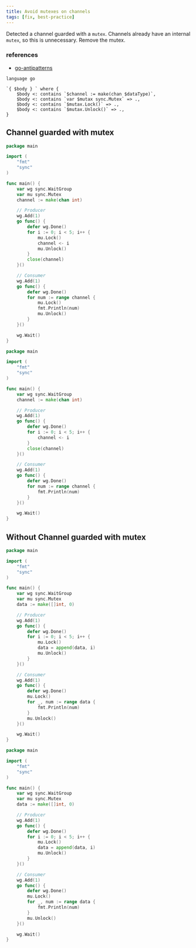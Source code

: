```yaml
---
title: Avoid mutexes on channels
tags: [fix, best-practice]
---
```


Detected a channel guarded with a `mutex`. Channels already have an internal `mutex`, so this is unnecessary. Remove the mutex.

### references

- [go-antipatterns](https://hackmysql.com/golang/go-antipatterns/#guarded-channel)


```grit
language go

`{ $body } ` where {
    $body <: contains `$channel := make(chan $dataType)`,
    $body <: contains `var $mutax sync.Mutex` => .,
    $body <: contains `$mutax.Lock()` => .,
    $body <: contains `$mutax.Unlock()` => .,
}
```

## Channel guarded with mutex

```go
package main

import (
	"fmt"
	"sync"
)

func main() {
	var wg sync.WaitGroup
	var mu sync.Mutex
	channel := make(chan int)

	// Producer
	wg.Add(1)
	go func() {
		defer wg.Done()
		for i := 0; i < 5; i++ {
			mu.Lock()
			channel <- i
			mu.Unlock()
		}
		close(channel)
	}()

	// Consumer
	wg.Add(1)
	go func() {
		defer wg.Done()
		for num := range channel {
			mu.Lock()
			fmt.Println(num)
			mu.Unlock()
		}
	}()

	wg.Wait()
}
```

```go
package main

import (
	"fmt"
	"sync"
)

func main() {
	var wg sync.WaitGroup
	channel := make(chan int)

	// Producer
	wg.Add(1)
	go func() {
		defer wg.Done()
		for i := 0; i < 5; i++ {
			channel <- i
		}
		close(channel)
	}()

	// Consumer
	wg.Add(1)
	go func() {
		defer wg.Done()
		for num := range channel {
			fmt.Println(num)
		}
	}()

	wg.Wait()
}
```

## Without Channel guarded with mutex

```go
package main

import (
	"fmt"
	"sync"
)

func main() {
	var wg sync.WaitGroup
	var mu sync.Mutex
	data := make([]int, 0)

	// Producer
	wg.Add(1)
	go func() {
		defer wg.Done()
		for i := 0; i < 5; i++ {
			mu.Lock()
			data = append(data, i)
			mu.Unlock()
		}
	}()

	// Consumer
	wg.Add(1)
	go func() {
		defer wg.Done()
		mu.Lock()
		for _, num := range data {
			fmt.Println(num)
		}
		mu.Unlock()
	}()

	wg.Wait()
}
```

```go
package main

import (
	"fmt"
	"sync"
)

func main() {
	var wg sync.WaitGroup
	var mu sync.Mutex
	data := make([]int, 0)

	// Producer
	wg.Add(1)
	go func() {
		defer wg.Done()
		for i := 0; i < 5; i++ {
			mu.Lock()
			data = append(data, i)
			mu.Unlock()
		}
	}()

	// Consumer
	wg.Add(1)
	go func() {
		defer wg.Done()
		mu.Lock()
		for _, num := range data {
			fmt.Println(num)
		}
		mu.Unlock()
	}()

	wg.Wait()
}
```
